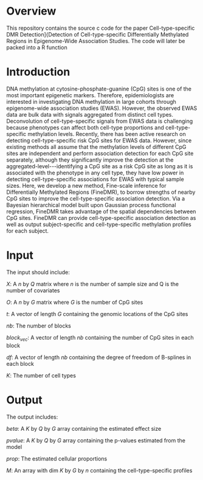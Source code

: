 # Overview

This repository contains the source c code for the paper Cell-type-specific DMR Detection]{Detection of Cell-type-specific Differentially Methylated Regions
in Epigenome-Wide Association Studies. The code will later be packed into a R function

# Introduction

DNA methylation at cytosine-phosphate-guanine (CpG) sites is one of the most important epigenetic markers. Therefore, epidemiologists are interested in investigating DNA methylation in large cohorts through epigenome-wide association studies (EWAS). However, the observed EWAS data are bulk data with signals aggregated from distinct cell types. Deconvolution of cell-type-specific signals from EWAS data is challenging because phenotypes can affect both cell-type proportions and cell-type-specific methylation levels. Recently, there has been active research on detecting cell-type-specific risk CpG sites for EWAS data. However, since existing methods all assume that the methylation levels of different CpG sites are independent and perform association detection for each CpG site separately, although they significantly improve the detection at the aggregated-level---identifying a CpG site as a risk CpG site as long as it is associated with the phenotype in any cell type, they have low power in detecting cell-type-specific associations for EWAS with typical sample sizes. Here, we develop a new method, Fine-scale inference for Differentially Methylated Regions (FineDMR), to borrow strengths of nearby CpG sites to improve the cell-type-specific association detection. Via a Bayesian hierarchical model built upon Gaussian process functional regression, FineDMR takes advantage of the spatial dependencies between CpG sites. FineDMR can provide cell-type-specific association detection as well as output subject-specific and cell-type-specific methylation profiles for each subject. 

# Input

The input should include:

$X$: A $n$ by $Q$ matrix where $n$ is the number of sample size and Q is the number of covariates

$O$: A $n$ by $G$ matrix where $G$ is the number of CpG sites

$t$: A vector of length $G$ containing the genomic locations of the CpG sites

$nb$: The number of blocks

$block_{vec}$: A vector of length $nb$ containing the number of CpG sites in each block

$df$: A vector of length $nb$ containing the degree of freedom of B-splines in each block

$K$: The number of cell types

# Output

The output includes:

$beta$: A $K$ by $Q$ by $G$ array containing the estimated effect size

$pvalue$: A $K$ by $Q$ by $G$ array containing the p-values estimated from the model

$prop$: The estimated cellular proportions

$M$: An array with dim $K$ by $G$ by $n$ containing the cell-type-specific profiles 



